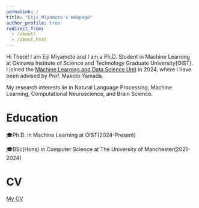 ```yaml
---
permalink: /
title: "Eiji Miyamoto's Webpage"
author_profile: true
redirect_from: 
  - /about/
  - /about.html
---
```


Hi There! I am Eiji Miyamoto and I am a Ph.D. Student in Machine Learning at Okinawa Institute of Science and Technology Graduate University(OIST).
I joined the [Machine Learning and Data Science Unit](https://www.oist.jp/research/research-units/mlds) in 2024, where I have been advised by Prof. Makoto Yamada. 

My research interests lie in Natural Language Processing, Machine Learning, Computational Neuroscience, and Brain Science.

Education
======
🎓Ph.D. in Machine Learning at OIST(2024-Present)

🎓BSc(Hons) in Computer Science at The University of Manchester(2021-2024)

CV
======
[My CV](https://docs.google.com/document/d/1jhWC1TWoc1dBJrZVXbchFEcl_OLH9j6JiTyloHqjNuc/edit?usp=sharing)
